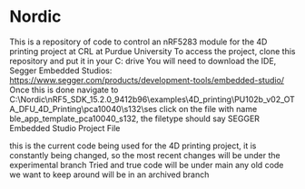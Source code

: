 # Nordic
This is a repository of code to control an nRF5283 module for the 4D printing project at CRL at Purdue University
To access the project, clone this repository and put it in your C: drive
You will need to download the IDE, Segger Embedded Studios: https://www.segger.com/products/development-tools/embedded-studio/
Once this is done navigate to C:\Nordic\nRF5_SDK_15.2.0_9412b96\examples\4D_printing\PU102b_v02_OTA_DFU_4D_Printing\pca10040\s132\ses
click on the file with name ble_app_template_pca10040_s132, the filetype should say SEGGER Embedded Studio Project File

this is the current code being used for the 4D printing project, it is constantly being changed, so the most recent changes will be under the experimental branch
Tried and true code will be under main
any old code we want to keep around will be in an archived branch
